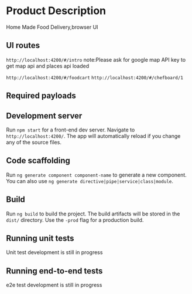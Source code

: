 # Product Description

Home Made Food Delivery,browser UI

## UI routes
`http://localhost:4200/#/intro`
note:Please ask for google map API key to get map api and places api loaded

`http://localhost:4200/#/foodcart` 
`http://localhost:4200/#/chefboard/1`

## Required payloads





## Development server

Run `npm start` for a front-end dev server. Navigate to `http://localhost:4200/`. The app will automatically reload if you change any of the source files.

## Code scaffolding

Run `ng generate component component-name` to generate a new component. You can also use `ng generate directive|pipe|service|class|module`.

## Build

Run `ng build` to build the project. The build artifacts will be stored in the `dist/` directory. Use the `-prod` flag for a production build.

## Running unit tests

Unit test development is still in progress

## Running end-to-end tests

e2e test development is still in progress




